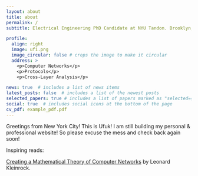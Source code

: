 ```yaml
---
layout: about
title: about
permalink: /
subtitle: Electrical Engineering PhD Candidate at NYU Tandon. Brooklyn, NY.

profile:
  align: right
  image: ufi.png
  image_circular: false # crops the image to make it circular
  address: >
    <p>Computer Networks</p>
    <p>Protocols</p>
    <p>Cross-Layer Analysis</p>

news: true  # includes a list of news items
latest_posts: false  # includes a list of the newest posts
selected_papers: true # includes a list of papers marked as "selected={true}"
social: true  # includes social icons at the bottom of the page
cv_pdf: example_pdf.pdf
---
```


Greetings from New York City! This is Ufuk! I am still building my personal & professional website! So please excuse the mess and check back again soon!

Inspiring reads:

[Creating a Mathematical Theory of Computer Networks](https://www.researchgate.net/publication/220244226_Creating_a_Mathematical_Theory_of_Computer_Networks) by Leonard Kleinrock.

<!---
your comment goes here
and here
Write your biography here. Tell the world about yourself. Link to your favorite [subreddit](http://reddit.com). You can put a picture in, too. The code is already in, just name your picture `prof_pic.jpg` and put it in the `img/` folder.

Put your address / P.O. box / other info right below your picture. You can also disable any of these elements by editing `profile` property of the YAML header of your `_pages/about.md`. Edit `_bibliography/papers.bib` and Jekyll will render your [publications page](/al-folio/publications/) automatically.

Link to your social media connections, too. This theme is set up to use [Font Awesome icons](http://fortawesome.github.io/Font-Awesome/) and [Academicons](https://jpswalsh.github.io/academicons/), like the ones below. Add your Facebook, Twitter, LinkedIn, Google Scholar, or just disable all of them.
-->
